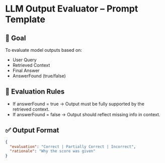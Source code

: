 # LLM Output Evaluator – Prompt Template

## 🎯 Goal
To evaluate model outputs based on:
- User Query
- Retrieved Context
- Final Answer
- AnswerFound (true/false)

## 📌 Evaluation Rules
- If answerFound = true → Output must be fully supported by the retrieved context.
- If answerFound = false → Output should reflect missing info in context.

## ✅ Output Format

```json
{
  "evaluation": "Correct | Partially Correct | Incorrect",
  "rationale": "Why the score was given"
}
